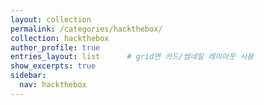 ```yaml
---
layout: collection
permalink: /categories/hackthebox/
collection: hackthebox
author_profile: true
entries_layout: list      # grid면 카드/썸네일 레이아웃 사용
show_excerpts: true
sidebar:
  nav: hackthebox
---
```

